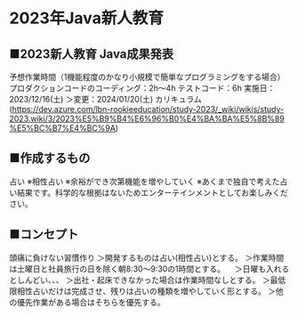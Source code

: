 # 2023年Java新人教育
## ■2023新人教育 Java成果発表
予想作業時間（1機能程度のかなり小規模で簡単なプログラミングをする場合）
プロダクションコードのコーディング：2h～4h
テストコード：6h
    実施日：2023/12/16(土)
    ＞変更：2024/01/20(土)
    カリキュラム(https://dev.azure.com/lbn-rookieeducation/study-2023/_wiki/wikis/study-2023.wiki/3/2023%E5%B9%B4%E6%96%B0%E4%BA%BA%E5%8B%89%E5%BC%B7%E4%BC%9A)

## ■作成するもの
占い
※相性占い
※余裕ができ次第機能を増やしていく
※あくまで独自で考えた占い結果です。科学的な根拠はないためエンターテインメントとしてお楽しみください。

## ■コンセプト
頭痛に負けない習慣作り
＞開発するものは占い(相性占い)とする。
＞作業時間は土曜日と社員旅行の日を除く朝8:30～9:30の1時間とする。
　＞日曜も入れるとしんどい、、、
＞出社・起床できなかった場合は作業時間なしとする。
＞最低限相性占いだけは完成させ、残りは占いの種類を増やしていく形とする。
＞他の優先作業がある場合はそちらを優先する。
